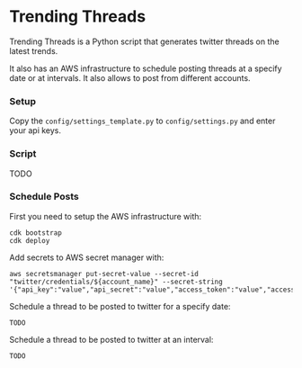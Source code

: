 # Trending Threads

Trending Threads is a Python script that generates twitter threads on the latest trends.

It also has an AWS infrastructure to schedule posting threads at a specify date or at intervals. It also allows to post from different accounts.

### Setup

Copy the `config/settings_template.py` to `config/settings.py` and enter your api keys.

### Script

TODO

### Schedule Posts

First you need to setup the AWS infrastructure with:

```
cdk bootstrap
cdk deploy
```

Add secrets to AWS secret manager with:

```
aws secretsmanager put-secret-value --secret-id "twitter/credentials/${account_name}" --secret-string '{"api_key":"value","api_secret":"value","access_token":"value","access_token_secret":"value"}'
```

Schedule a thread to be posted to twitter for a specify date:

```
TODO
```

Schedule a thread to be posted to twitter at an interval:

```
TODO
```
